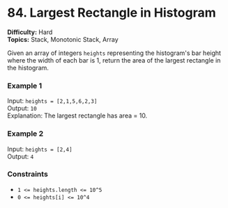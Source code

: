 # 84. Largest Rectangle in Histogram
**Difficulty:** Hard  
**Topics:** Stack, Monotonic Stack, Array

Given an array of integers `heights` representing the histogram's bar height where the width of each bar is 1, return the area of the largest rectangle in the histogram.

### Example 1
Input: `heights = [2,1,5,6,2,3]`  
Output: `10`  
Explanation: The largest rectangle has area = 10.

### Example 2
Input: `heights = [2,4]`  
Output: `4`

### Constraints
- `1 <= heights.length <= 10^5`
- `0 <= heights[i] <= 10^4`


